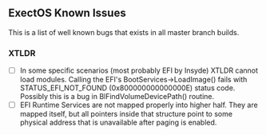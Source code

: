 ## ExectOS Known Issues
This is a list of well known bugs that exists in all master branch builds.

### XTLDR
 - [ ] In some specific scenarios (most probably EFI by Insyde) XTLDR cannot load modules. Calling the EFI's
       BootServices->LoadImage() fails with STATUS_EFI_NOT_FOUND (0x800000000000000E) status code. Possibly this is
       a bug in BlFindVolumeDevicePath() routine.
 - [ ] EFI Runtime Services are not mapped properly into higher half. They are mapped itself, but all pointers inside
       that structure point to some physical address that is unavailable after paging is enabled.
